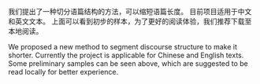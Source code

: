 我们提出了一种切分语篇结构的方法，可以缩短语篇长度。
目前项目适用于中文和英文文本。
上面可以看到初步的样本，为了更好的阅读体验，我们推荐下载至本地阅读。

We proposed a new method to segment discourse structure to make it shorter. 
Currently the project is applicable for Chinese and English texts.
Some preliminary samples can be seen above, which are suggested to be read locally for better experience.


